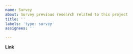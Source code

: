```yaml
---
name: Survey
about: Survey previous research related to this project
title: ''
labels: 'type: survey'
assignees: ''

---
```


**Link**
